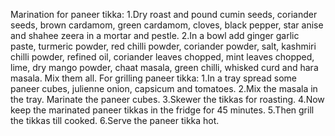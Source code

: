 Marination for paneer tikka:
1.Dry roast and pound cumin seeds, coriander seeds, brown cardamom, green cardamom, cloves, black pepper, star anise and shahee zeera in a mortar and pestle.
2.In a bowl add ginger garlic paste, turmeric powder, red chilli powder, coriander powder, salt, kashmiri chilli powder, refined oil, coriander leaves chopped, mint leaves chopped, lime, dry mango powder, chaat masala, green chilli, whisked curd and hara masala. Mix them all.
For grilling paneer tikka:
1.In a tray spread some paneer cubes, julienne onion, capsicum and tomatoes.
2.Mix the masala in the tray. Marinate the paneer cubes.
3.Skewer the tikkas for roasting.
4.Now keep the marinated paneer tikkas in the fridge for 45 minutes.
5.Then grill the tikkas till cooked.
6.Serve the paneer tikka hot.
